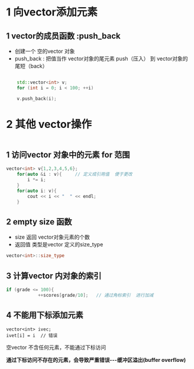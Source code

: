 # 1 向vector添加元素

## 1 vector的成员函数 :push_back
* 创建一个 空的vector 对象
* push_back : 把值当作 vector对象的尾元素 push（压入） 到 vector对象的尾短（back）
```cpp

	std::vector<int> v;
	for (int i = 0; i < 100; ++i)

	v.push_back(i);
```

# 2 其他 vector操作
![]()

## 1 访问vector 对象中的元素 for 范围
```cpp
vector<int> v{1,2,3,4,5,6};
	for(auto &i : v){     // 定义成引用值  便于更改
		i *= i;
	}
	for(auto i: v){
		cout << i << "  " << endl;
	}
```

## 2 empty size 函数
* size 返回 vector对象元素的个数
* 返回值 类型是vector 定义的size_type

```cpp
vector<int>::size_type
```

## 3 计算vector 内对象的索引
```cpp
if (grade <= 100){
			++scores[grade/10];   // 通过角标索引  进行加减
```


## 4 不能用下标添加元素
```
vector<int> ivec;
ivet[i] = i  // 错误
```
空vector 不含任何元素，不能通过下标访问

**通过下标访问不存在的元素，会导致严重错误---缓冲区溢出(buffer overflow)**

